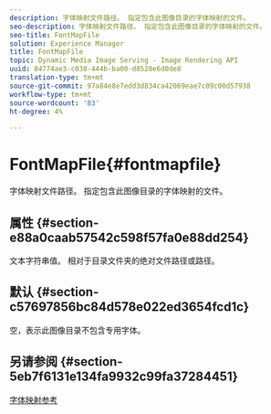 ```yaml
---
description: 字体映射文件路径。 指定包含此图像目录的字体映射的文件。
seo-description: 字体映射文件路径。 指定包含此图像目录的字体映射的文件。
seo-title: FontMapFile
solution: Experience Manager
title: FontMapFile
topic: Dynamic Media Image Serving - Image Rendering API
uuid: 84774ae3-c038-444b-ba00-d8528e6d0de8
translation-type: tm+mt
source-git-commit: 97a84e8e7edd3d834ca42069eae7c09c00d57938
workflow-type: tm+mt
source-wordcount: '83'
ht-degree: 4%

---
```



# FontMapFile{#fontmapfile}

字体映射文件路径。 指定包含此图像目录的字体映射的文件。

## 属性 {#section-e88a0caab57542c598f57fa0e88dd254}

文本字符串值。 相对于目录文件夹的绝对文件路径或路径。

## 默认 {#section-c57697856bc84d578e022ed3654fcd1c}

空，表示此图像目录不包含专用字体。

## 另请参阅 {#section-5eb7f6131e134fa9932c99fa37284451}

[字体映射参考](../../../../../is-api/image-catalog/image-serving-api-ref/c-image-catalog-reference/c-font-map-reference/c-font-map-reference.md#concept-f81f319d03c646c5a8ef87b3277dd37d)
